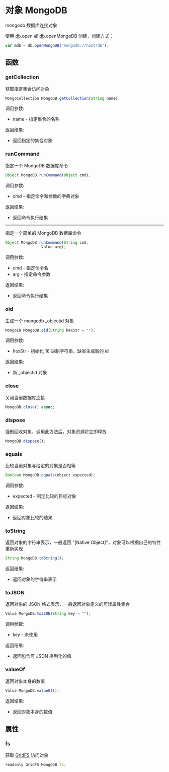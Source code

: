 # 对象 MongoDB
mongodb 数据库连接对象

使用 [db](../../module/ifs/db.md).open 或 [db](../../module/ifs/db.md).openMongoDB 创建，创建方式：
```JavaScript
var mdb = db.openMongoDB("mongodb://host/db");
```
## 函数
        
### getCollection
获取指定集合访问对象
```JavaScript
MongoCollection MongoDB.getCollection(String name);
```

调用参数:
* name - 指定集合的名称

返回结果:
* 返回指定的集合对象

### runCommand
指定一个 MongoDB 数据库命令
```JavaScript
Object MongoDB.runCommand(Object cmd);
```

调用参数:
* cmd - 指定命令和参数的字典对象

返回结果:
* 返回命令执行结果

--------------------------
指定一个简单的 MongoDB 数据库命令
```JavaScript
Object MongoDB.runCommand(String cmd,
                Value arg);
```

调用参数:
* cmd - 指定命令名
* arg - 指定命令参数

返回结果:
* 返回命令执行结果

### oid
生成一个 mongodb _objectid 对象
```JavaScript
MongoID MongoDB.oid(String hexStr = "");
```

调用参数:
* hexStr - 初始化 16 进制字符串，缺省生成新的 id

返回结果:
* 新 _objectid 对象

### close
关闭当前数据库连接
```JavaScript
MongoDB.close() async;
```

### dispose
强制回收对象，调用此方法后，对象资源将立即释放
```JavaScript
MongoDB.dispose();
```

### equals
比较当前对象与给定的对象是否相等
```JavaScript
Boolean MongoDB.equals(object expected);
```

调用参数:
* expected - 制定比较的目标对象

返回结果:
* 返回对象比较的结果

### toString
返回对象的字符串表示，一般返回 "[Native Object]"，对象可以根据自己的特性重新实现
```JavaScript
String MongoDB.toString();
```

返回结果:
* 返回对象的字符串表示

### toJSON
返回对象的 JSON 格式表示，一般返回对象定义的可读属性集合
```JavaScript
Value MongoDB.toJSON(String key = "");
```

调用参数:
* key - 未使用

返回结果:
* 返回包含可 JSON 序列化的值

### valueOf
返回对象本身的数值
```JavaScript
Value MongoDB.valueOf();
```

返回结果:
* 返回对象本身的数值

## 属性
        
### fs
获取 [GridFS](GridFS.md) 访问对象
```JavaScript
readonly GridFS MongoDB.fs;
```

